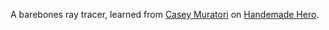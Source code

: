 A barebones ray tracer, learned from [Casey Muratori](https://github.com/cmuratori) on [Handemade Hero](https://handmadehero.org/).
